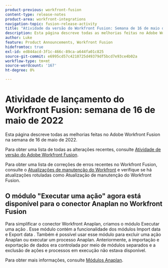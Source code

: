 ```yaml
---
product-previous: workfront-fusion
content-type: release-notes
product-area: workfront-integrations
navigation-topic: fusion-release-activity
title: "Atividade da versão do Workfront Fusion: Semana de 16 de maio de 2022"
description: Esta página descreve todas as melhorias feitas no Adobe Workfront Fusion na semana de 16 de maio de 2022.
author: Luke
feature: Product Announcements, Workfront Fusion
hidefromtoc: true
exl-id: ed844acd-3f1c-466c-89ca-a644fa01c825
source-git-commit: e6995cd57c4210725d49379df5bcd7e93ce4b02a
workflow-type: tm+mt
source-wordcount: '167'
ht-degree: 0%

---
```


# Atividade de lançamento do Workfront Fusion: semana de 16 de maio de 2022

Esta página descreve todas as melhorias feitas no Adobe Workfront Fusion na semana de 16 de maio de 2022.

Para obter uma lista de todas as alterações recentes, consulte [Atividade de versão do Adobe Workfront Fusion](../../../product-announcements/product-releases/fusion-release-activity/fusion-release-activity.md).

Para obter uma lista de correções de erros recentes no Workfront Fusion, consulte o [Atualizações de manutenção do Workfront](https://experienceleague.adobe.com/docs/workfront-known-issues/releases/current-updates.html) e verifique se há atualizações rotuladas como Atualização de manutenção do Workfront Fusion.


## O módulo &quot;Executar uma ação&quot; agora está disponível para o conector Anaplan no Workfront Fusion

Para simplificar o conector Workfront Anaplan, criamos o módulo Executar uma ação . Esse módulo contém a funcionalidade dos módulos Import data e Export data . Também é possível usar esse módulo para excluir uma ação Anaplan ou executar um processo Anaplan.
Anteriormente, a importação e exportação de dados era controlada por meio de módulos separados e a exclusão de ações e processos em execução não estava disponível.

Para obter mais informações, consulte [Módulos Anaplan](../../../workfront-fusion/apps-and-their-modules/anaplan-modules.md).
